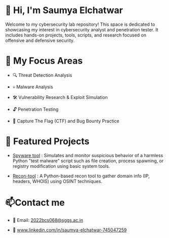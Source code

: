 # 👋 Hi, I'm Saumya Elchatwar
Welcome to my cybersecurity lab repository! This space is dedicated to showcasing my interest in  cybersecurity analyst and  penetration tester. It includes hands-on projects, tools, scripts, and research focused on offensive and defensive security.
# 🧰 My Focus Areas  
- 🔍 Threat Detection Analysis

- 💀 Malware Analysis

- 🛠 Vulnerability Research & Exploit Simulation

- 🔓 Penetration Testing   

- 🎯 Capture The Flag (CTF) and Bug Bounty Practice

# 🚀 Featured Projects
  - [Spyware tool](https://github.com/saumya103/Spyware-tool.git) : Simulates and monitor suspicious behavior of a harmless Python "test malware" script such as file creation, process spawning, or registry modification using basic system tools. 

  - [Recon-tool](https://github.com/saumya103/recon-tool.git) : A Python-based recon tool to gather domain info (IP, headers, WHOIS) using OSINT techniques. 

  
# 📫Contact me

- 📧 Email: 2022bcs068@sggs.ac.in
 
- 🔗 www.linkedin.com/in/saumya-elchatwar-745047259
